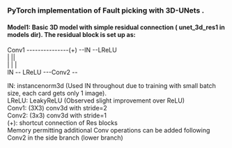 ###  PyTorch implementation of Fault picking with 3D-UNets .


#### Model1: Basic 3D model with simple residual connection ( unet_3d_res1 in models dir). The residual block is set up as:

Conv1 ---------------(+) --IN --LReLU  
|                     ||  
|                     | |   
IN -- LReLU ---Conv2 --      

IN: instancenorm3d (Used IN throughout due to training with small batch size, each card gets only 1 image).  
LReLU: LeakyReLU  (Observed slight improvement over ReLU)  
Conv1: (3X3) conv3d with  stride=2  
Conv2: (3x3) conv3d with stride=1  
(+): shortcut connection of Res blocks  
Memory permitting additional Conv operations can be added following Conv2 in the side branch (lower branch)  
